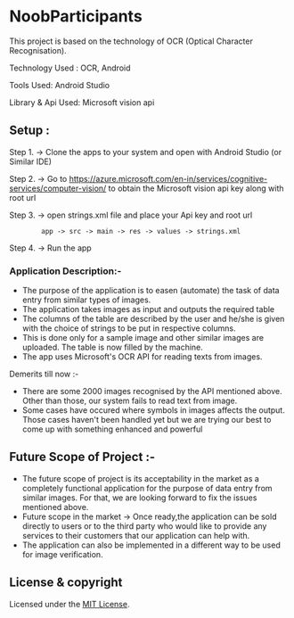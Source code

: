# NoobParticipants

This project is based on the technology of OCR (Optical Character Recognisation).

Technology Used : OCR, Android

Tools Used: Android Studio

Library & Api Used:  Microsoft vision api

## Setup : 
Step 1. -> Clone the apps to your system and open with Android Studio (or Similar IDE)

Step 2. -> Go to  https://azure.microsoft.com/en-in/services/cognitive-services/computer-vision/  to obtain the Microsoft vision  api key along with root url

Step 3. -> open strings.xml file and place your Api key and root url 
			
			app -> src -> main -> res -> values -> strings.xml
			
Step 4. -> Run the app 

### Application Description:-

 * The purpose of the application is to easen (automate) the task of data entry from similar types of images. 
 * The application takes images as input and outputs the required table
 * The columns of the table are described by the user and he/she is given with the choice of strings to be put in respective columns.
 * This is done only for a sample image and other similar images are uploaded. The table is now filled by the machine.
 * The app uses Microsoft's OCR API for reading texts from images.

Demerits till now :-
 
 * There are some 2000 images recognised by the API mentioned above. Other than those, our system fails to read text from image.
 * Some cases have occured where symbols in images affects the output. Those cases haven't been handled yet but we are trying our best to come up with something enhanced and powerful 
  

## Future Scope of Project :- 
  
 * The future scope of project is its acceptability in the market as a completely functional application for the purpose of data entry from similar images. For that,
   we are looking forward to fix the issues mentioned above.
 * Future scope in the market -> Once ready,the application can be sold directly to users or to the third party who would like to provide any services to their customers
   that our application can help with.
 * The application can also be implemented in a different way to be used for image verification.  
 
## License & copyright
Licensed under the [MIT License](LICENSE).
